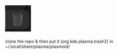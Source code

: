 
![img](img.png)

clone the repo & then put it (org.kde.plasma.trash2)  in ~/.local/share/plasma/plasmoid/
